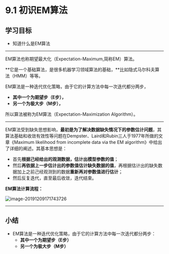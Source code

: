 # 9.1 初识EM算法

## 学习目标

- 知道什么是EM算法

------



EM算法也称期望最大化（Expectation-Maximum,简称EM）算法。

**它是一个基础算法，是很多机器学习领域算法的基础，**比如隐式马尔科夫算法（HMM）等等。

EM算法是一种迭代优化策略，由于它的计算方法中每一次迭代都分两步，

- **其中一个为期望步（E步），**
- **另一个为极大步（M步），**

所以算法被称为EM算法（Expectation-Maximization Algorithm）。

---

EM算法受到缺失思想影响，**最初是为了解决数据缺失情况下的参数估计问题**，其算法基础和收敛有效性等问题在Dempster、Laird和Rubin三人于1977年所做的文章《Maximum likelihood from incomplete data via the EM algorithm》中给出了详细的阐述。其基本思想是：

- 首先**根据己经给出的观测数据，估计出模型参数的值**；
- 然后**再依据上一步估计出的参数值估计缺失数据的值**，再根据估计出的缺失数据加上之前己经观测到的数据**重新再对参数值进行估计**；
- 然后反复迭代，直至最后收敛，迭代结束。



**EM算法计算流程：**

![image-20191209171743726](https://tva1.sinaimg.cn/large/006tNbRwly1g9qlbcwzqlj319a0oigpv.jpg)



------

## 小结

- EM算法是一种迭代优化策略，由于它的计算方法中每一次迭代都分两步：
    - **其中一个为期望步（E步）**
    - **另一个为极大步（M步）**